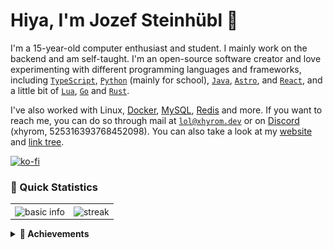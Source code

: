 # Hiya, I'm Jozef Steinhübl 👋

I'm a 15-year-old computer enthusiast and student. I mainly work on the backend and am self-taught. I'm an open-source software creator and love experimenting with different programming languages and frameworks, including [`TypeScript`](https://www.typescriptlang.org/), [`Python`](https://python.org) (mainly for school), [`Java`](http://java.net/), [`Astro`](https://astro.dev), and [`React`](https://react.dev), and a little bit of [`Lua`](https://lua.org), [`Go`](https://go.dev) and [`Rust`](https://rust-lang.org).

I've also worked with Linux, [Docker](https://docker.com), [MySQL](https://mysql.com), [Redis](https://redis.io) and more. If you want to reach me, you can do so through mail at [`lol@xhyrom.dev`](mailto:lol@xhyrom.dev) or on [Discord](https://discord.com/users/525316393768452098) (xhyrom, 525316393768452098). You can also take a look at my [website](https://xhyrom.dev) and [link tree](https://links.xhyrom.dev).

[![ko-fi](https://ko-fi.com/img/githubbutton_sm.svg)](https://ko-fi.com/S6S0KA3I5)

### 👀 Quick Statistics

<table>
    <tr>
        <td style="padding=0;width=50%;">
            <img align="center" style="padding=0;" src="https://github-readme-stats.vercel.app/api?username=xhyrom&title_color=FB8C00&text_color=ffffff&bg_color=151515&hide_border=true&hide_title=true&show_icons=true&count_private=true" alt="basic info" />
        </td>
        <td style="padding=0;width=50%;">
            <img align="center" style="padding=0;" src="https://github-readme-streak-stats.herokuapp.com/?user=xhyrom&theme=dark&hide_border=true" alt="streak" />
        </td>
    </tr>
</table>

<details>	
    <summary><b>🏅 Achievements</b></summary>
    <img src="https://github.com/xHyroM/xHyroM/blob/main/.cache/achievements.svg">
    <details>
        <summary><b>Detailed</b></summary>
        <img src="https://github.com/xHyroM/xHyroM/blob/main/.cache/achievements_detailed.svg">
    </details>
</details>